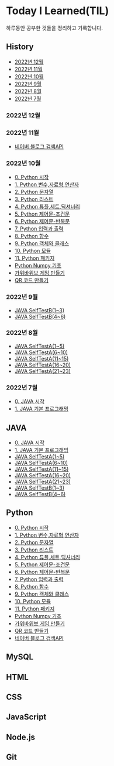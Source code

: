 # Today I Learned(TIL)

하루동안 공부한 것들을 정리하고 기록합니다.

## History

- [2022년 12월](https://github.com/jjsin123/TIL#2022년-12월)
- [2022년 11월](https://github.com/jjsin123/TIL#2022년-11월)
- [2022년 10월](https://github.com/jjsin123/TIL#2022년-10월)
- [2022년 9월](https://github.com/jjsin123/TIL#2022년-9월)
- [2022년 8월](https://github.com/jjsin123/TIL#2022년-8월)
- [2022년 7월](https://github.com/jjsin123/TIL#2022년-7월)

### 2022년 12월

### 2022년 11월

- [네이버 블로그 검색API](https://github.com/jjsin123/TIL/blob/main/Python/%EB%84%A4%EC%9D%B4%EB%B2%84%20%EB%B8%94%EB%A1%9C%EA%B7%B8%20%EA%B2%80%EC%83%89%20API%20.md)

### 2022년 10월

- [0. Python 시작](https://github.com/jjsin123/TIL/blob/main/Python/0%20Python%20%EC%8B%9C%EC%9E%91%20d99af069396e4fad82431896bea483b8.md)
- [1. Python 변수,자료형,연산자](https://github.com/jjsin123/TIL/blob/main/Python/1%20Python%20%EB%B3%80%EC%88%98,%EC%9E%90%EB%A3%8C%ED%98%95,%EC%97%B0%EC%82%B0%EC%9E%90%2076fbd7bf55884c35ae6158e0bee3464e.md)
- [2. Python 문자열](https://github.com/jjsin123/TIL/blob/main/Python/2%20Python%20%EB%AC%B8%EC%9E%90%EC%97%B4%20bbff2ec37d3c4d86ad0ab87f8116b55f.md)
- [3. Python 리스트](https://github.com/jjsin123/TIL/blob/main/Python/3%20Python%20%EB%A6%AC%EC%8A%A4%ED%8A%B8%20a70276e509fd43f180b7437f897532d9.md)
- [4. Python 튜플,세트,딕셔너리](https://github.com/jjsin123/TIL/blob/main/Python/4%20Python%20%ED%8A%9C%ED%94%8C,%EC%84%B8%ED%8A%B8,%EB%94%95%EC%85%94%EB%84%88%EB%A6%AC%20549e266c9438496aa03b1055413adfda.md)
- [5. Python 제어문-조건문](https://github.com/jjsin123/TIL/blob/main/Python/5%20Python%20%EC%A0%9C%EC%96%B4%EB%AC%B8-%EC%A1%B0%EA%B1%B4%EB%AC%B8.md)
- [6. Python 제어문-반복문](https://github.com/jjsin123/TIL/blob/main/Python/6%20Python%20%EC%A0%9C%EC%96%B4%EB%AC%B8-%EB%B0%98%EB%B3%B5%EB%AC%B8.md)
- [7. Python 입력과 출력](https://github.com/jjsin123/TIL/blob/main/Python/7%20Python%20%EC%9E%85%EB%A0%A5%EA%B3%BC%20%EC%B6%9C%EB%A0%A5.md)
- [8. Python 함수](https://github.com/jjsin123/TIL/blob/main/Python/8%20Python%20%ED%95%A8%EC%88%98.md)
- [9. Python 객체와 클래스](https://github.com/jjsin123/TIL/blob/main/Python/9%20Python%20%EA%B0%9D%EC%B2%B4%EC%99%80%20%ED%81%B4%EB%9E%98%EC%8A%A4.md)
- [10. Python 모듈]()
- [11. Python 패키지]()
- [Python Numpy 기초]()
- [가위바위보 게임 만들기](https://github.com/jjsin123/TIL/blob/main/Python/%EA%B0%80%EC%9C%84%EB%B0%94%EC%9C%84%EB%B3%B4%EA%B2%8C%EC%9E%84%20%EB%A7%8C%EB%93%A4%EA%B8%B0%206ac254a071e347a1a061cea1c5f9859e.md)
- [QR 코드 만들기](https://github.com/jjsin123/TIL/blob/main/Python/QR%20code%20%EB%A7%8C%EB%93%A4%EA%B8%B0%20b32f41be8d104320b2f95ef021b9e54e.md)

### 2022년 9월

- [JAVA SelfTestB(1~3)](https://github.com/jjsin123/TIL/blob/main/JAVA/JAVA%20SelfTest%20B%20(1~3).md)
- [JAVA SelfTestB(4~6)](https://github.com/jjsin123/TIL/blob/main/JAVA/JAVA%20SelfTest%20B%20(4~6).md)

### 2022년 8월

- [JAVA SelfTestA(1~5)](https://github.com/jjsin123/TIL/blob/main/JAVA/JAVA%20SelfTest%20A%20(1~5)%20a48cf17609b74949b1c906f37bf2f0dd.md)
- [JAVA SelfTestA(6~10)](https://github.com/jjsin123/TIL/blob/main/JAVA/JAVA%20SelfTest%20A%20(6~10)%2070c0d7c3c07149de816f13e665a32c0c.md)
- [JAVA SelfTestA(11~15)](https://github.com/jjsin123/TIL/blob/main/JAVA/JAVA%20SelfTest%20A%20(11~15)%20d2aa71ba0b7a4409915dc2c08213b341.md)
- [JAVA SelfTestA(16~20)](https://github.com/jjsin123/TIL/blob/main/JAVA/JAVA%20SelfTest%20A%20(16~20)%207d932fe7cfa149c6947284dae6321285.md)
- [JAVA SelfTestA(21~23)](https://github.com/jjsin123/TIL/blob/main/JAVA/JAVA%20SelfTest%20A%20(21~23)%205ba87127402d4eecb26f5b8b60306305.md)

### 2022년 7월

- [0. JAVA 시작](https://github.com/jjsin123/TIL/blob/main/JAVA/0%20JAVA%20%EC%8B%9C%EC%9E%91%20118ad1122010479aa84e1ab1656cc625.md)
- [1. JAVA 기본 프로그래밍](https://github.com/jjsin123/TIL/blob/main/JAVA/1%20JAVA%20%EA%B8%B0%EB%B3%B8%ED%94%84%EB%A1%9C%EA%B7%B8%EB%9E%98%EB%B0%8D%2090408da769e74d7793a4003050a996ad.md)


## JAVA
- [0. JAVA 시작](https://github.com/jjsin123/TIL/blob/main/JAVA/0%20JAVA%20%EC%8B%9C%EC%9E%91%20118ad1122010479aa84e1ab1656cc625.md)
- [1. JAVA 기본 프로그래밍](https://github.com/jjsin123/TIL/blob/main/JAVA/1%20JAVA%20%EA%B8%B0%EB%B3%B8%ED%94%84%EB%A1%9C%EA%B7%B8%EB%9E%98%EB%B0%8D%2090408da769e74d7793a4003050a996ad.md)
- [JAVA SelfTestA(1~5)](https://github.com/jjsin123/TIL/blob/main/JAVA/JAVA%20SelfTest%20A%20(1~5)%20a48cf17609b74949b1c906f37bf2f0dd.md)
- [JAVA SelfTestA(6~10)](https://github.com/jjsin123/TIL/blob/main/JAVA/JAVA%20SelfTest%20A%20(6~10)%2070c0d7c3c07149de816f13e665a32c0c.md)
- [JAVA SelfTestA(11~15)](https://github.com/jjsin123/TIL/blob/main/JAVA/JAVA%20SelfTest%20A%20(11~15)%20d2aa71ba0b7a4409915dc2c08213b341.md)
- [JAVA SelfTestA(16~20)](https://github.com/jjsin123/TIL/blob/main/JAVA/JAVA%20SelfTest%20A%20(16~20)%207d932fe7cfa149c6947284dae6321285.md)
- [JAVA SelfTestA(21~23)](https://github.com/jjsin123/TIL/blob/main/JAVA/JAVA%20SelfTest%20A%20(21~23)%205ba87127402d4eecb26f5b8b60306305.md)
- [JAVA SelfTestB(1~3)](https://github.com/jjsin123/TIL/blob/main/JAVA/JAVA%20SelfTest%20B%20(1~3).md)
- [JAVA SelfTestB(4~6)](https://github.com/jjsin123/TIL/blob/main/JAVA/JAVA%20SelfTest%20B%20(4~6).md)

## Python
- [0. Python 시작](https://github.com/jjsin123/TIL/blob/main/Python/0%20Python%20%EC%8B%9C%EC%9E%91%20d99af069396e4fad82431896bea483b8.md)
- [1. Python 변수,자료형,연산자](https://github.com/jjsin123/TIL/blob/main/Python/1%20Python%20%EB%B3%80%EC%88%98,%EC%9E%90%EB%A3%8C%ED%98%95,%EC%97%B0%EC%82%B0%EC%9E%90%2076fbd7bf55884c35ae6158e0bee3464e.md)
- [2. Python 문자열](https://github.com/jjsin123/TIL/blob/main/Python/2%20Python%20%EB%AC%B8%EC%9E%90%EC%97%B4%20bbff2ec37d3c4d86ad0ab87f8116b55f.md)
- [3. Python 리스트](https://github.com/jjsin123/TIL/blob/main/Python/3%20Python%20%EB%A6%AC%EC%8A%A4%ED%8A%B8%20a70276e509fd43f180b7437f897532d9.md)
- [4. Python 튜플,세트,딕셔너리](https://github.com/jjsin123/TIL/blob/main/Python/4%20Python%20%ED%8A%9C%ED%94%8C,%EC%84%B8%ED%8A%B8,%EB%94%95%EC%85%94%EB%84%88%EB%A6%AC%20549e266c9438496aa03b1055413adfda.md)
- [5. Python 제어문-조건문](https://github.com/jjsin123/TIL/blob/main/Python/5%20Python%20%EC%A0%9C%EC%96%B4%EB%AC%B8-%EC%A1%B0%EA%B1%B4%EB%AC%B8.md)
- [6. Python 제어문-반복문](https://github.com/jjsin123/TIL/blob/main/Python/6%20Python%20%EC%A0%9C%EC%96%B4%EB%AC%B8-%EB%B0%98%EB%B3%B5%EB%AC%B8.md)
- [7. Python 입력과 출력](https://github.com/jjsin123/TIL/blob/main/Python/7%20Python%20%EC%9E%85%EB%A0%A5%EA%B3%BC%20%EC%B6%9C%EB%A0%A5.md)
- [8. Python 함수](https://github.com/jjsin123/TIL/blob/main/Python/8%20Python%20%ED%95%A8%EC%88%98.md)
- [9. Python 객체와 클래스](https://github.com/jjsin123/TIL/blob/main/Python/9%20Python%20%EA%B0%9D%EC%B2%B4%EC%99%80%20%ED%81%B4%EB%9E%98%EC%8A%A4.md)
- [10. Python 모듈]()
- [11. Python 패키지]()
- [Python Numpy 기초]()
- [가위바위보 게임 만들기](https://github.com/jjsin123/TIL/blob/main/Python/%EA%B0%80%EC%9C%84%EB%B0%94%EC%9C%84%EB%B3%B4%EA%B2%8C%EC%9E%84%20%EB%A7%8C%EB%93%A4%EA%B8%B0%206ac254a071e347a1a061cea1c5f9859e.md)
- [QR 코드 만들기](https://github.com/jjsin123/TIL/blob/main/Python/QR%20code%20%EB%A7%8C%EB%93%A4%EA%B8%B0%20b32f41be8d104320b2f95ef021b9e54e.md)
- [네이버 블로그 검색API](https://github.com/jjsin123/TIL/blob/main/Python/%EB%84%A4%EC%9D%B4%EB%B2%84%20%EB%B8%94%EB%A1%9C%EA%B7%B8%20%EA%B2%80%EC%83%89%20API%20.md)

## MySQL
## HTML
## CSS
## JavaScript
## Node.js
## Git
